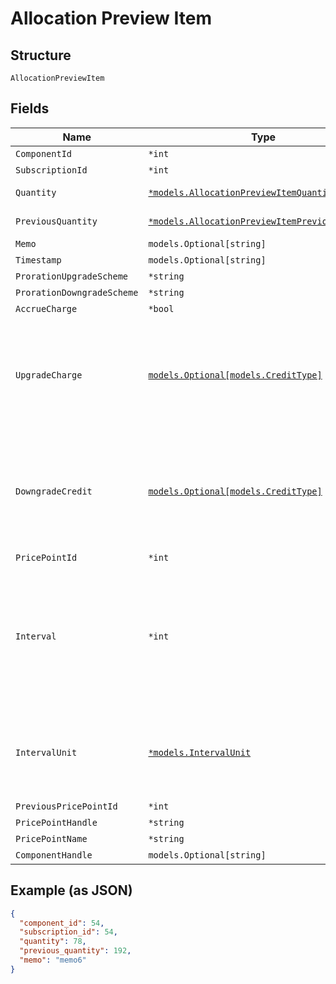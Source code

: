 
# Allocation Preview Item

## Structure

`AllocationPreviewItem`

## Fields

| Name | Type | Tags | Description |
|  --- | --- | --- | --- |
| `ComponentId` | `*int` | Optional | - |
| `SubscriptionId` | `*int` | Optional | - |
| `Quantity` | [`*models.AllocationPreviewItemQuantity`](../../doc/models/containers/allocation-preview-item-quantity.md) | Optional | This is a container for one-of cases. |
| `PreviousQuantity` | [`*models.AllocationPreviewItemPreviousQuantity`](../../doc/models/containers/allocation-preview-item-previous-quantity.md) | Optional | This is a container for one-of cases. |
| `Memo` | `models.Optional[string]` | Optional | - |
| `Timestamp` | `models.Optional[string]` | Optional | - |
| `ProrationUpgradeScheme` | `*string` | Optional | - |
| `ProrationDowngradeScheme` | `*string` | Optional | - |
| `AccrueCharge` | `*bool` | Optional | - |
| `UpgradeCharge` | [`models.Optional[models.CreditType]`](../../doc/models/credit-type.md) | Optional | The type of credit to be created when upgrading/downgrading. Defaults to the component and then site setting if one is not provided.<br>Available values: `full`, `prorated`, `none`. |
| `DowngradeCredit` | [`models.Optional[models.CreditType]`](../../doc/models/credit-type.md) | Optional | The type of credit to be created when upgrading/downgrading. Defaults to the component and then site setting if one is not provided.<br>Available values: `full`, `prorated`, `none`. |
| `PricePointId` | `*int` | Optional | - |
| `Interval` | `*int` | Optional | The numerical interval. i.e. an interval of ‘30’ coupled with an interval_unit of day would mean this component price point would renew every 30 days. This property is only available for sites with Multifrequency enabled. |
| `IntervalUnit` | [`*models.IntervalUnit`](../../doc/models/interval-unit.md) | Optional | A string representing the interval unit for this component price point, either month or day. This property is only available for sites with Multifrequency enabled. |
| `PreviousPricePointId` | `*int` | Optional | - |
| `PricePointHandle` | `*string` | Optional | - |
| `PricePointName` | `*string` | Optional | - |
| `ComponentHandle` | `models.Optional[string]` | Optional | - |

## Example (as JSON)

```json
{
  "component_id": 54,
  "subscription_id": 54,
  "quantity": 78,
  "previous_quantity": 192,
  "memo": "memo6"
}
```

